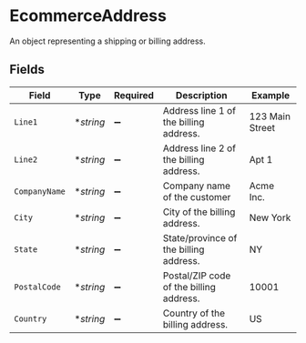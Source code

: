 # EcommerceAddress

An object representing a shipping or billing address.


## Fields

| Field                                   | Type                                    | Required                                | Description                             | Example                                 |
| --------------------------------------- | --------------------------------------- | --------------------------------------- | --------------------------------------- | --------------------------------------- |
| `Line1`                                 | **string*                               | :heavy_minus_sign:                      | Address line 1 of the billing address.  | 123 Main Street                         |
| `Line2`                                 | **string*                               | :heavy_minus_sign:                      | Address line 2 of the billing address.  | Apt 1                                   |
| `CompanyName`                           | **string*                               | :heavy_minus_sign:                      | Company name of the customer            | Acme Inc.                               |
| `City`                                  | **string*                               | :heavy_minus_sign:                      | City of the billing address.            | New York                                |
| `State`                                 | **string*                               | :heavy_minus_sign:                      | State/province of the billing address.  | NY                                      |
| `PostalCode`                            | **string*                               | :heavy_minus_sign:                      | Postal/ZIP code of the billing address. | 10001                                   |
| `Country`                               | **string*                               | :heavy_minus_sign:                      | Country of the billing address.         | US                                      |
